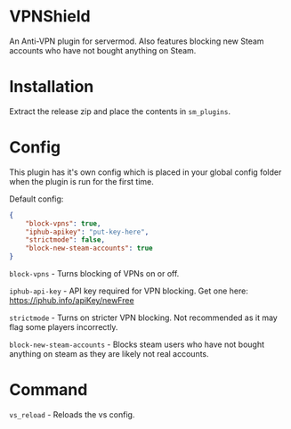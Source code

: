 # VPNShield
An Anti-VPN plugin for servermod. Also features blocking new Steam accounts who have not bought anything on Steam.

# Installation

Extract the release zip and place the contents in `sm_plugins`.

# Config

This plugin has it's own config which is placed in your global config folder when the plugin is run for the first time.

Default config:
```json
{
    "block-vpns": true,
    "iphub-apikey": "put-key-here",
    "strictmode": false,
    "block-new-steam-accounts": true
}
```

`block-vpns` - Turns blocking of VPNs on or off.

`iphub-api-key` - API key required for VPN blocking. Get one here: https://iphub.info/apiKey/newFree

`strictmode` - Turns on stricter VPN blocking. Not recommended as it may flag some players incorrectly.

`block-new-steam-accounts` - Blocks steam users who have not bought anything on steam as they are likely not real accounts.

# Command

`vs_reload` - Reloads the vs config.
